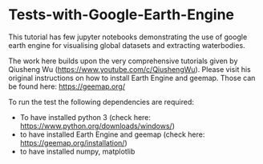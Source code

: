 # Tests-with-Google-Earth-Engine
This tutorial has few jupyter notebooks demonstrating the use of google earth engine for visualising global datasets and extracting waterbodies. 

The work here builds upon the very comprehensive tutorials given by Qiusheng Wu (https://www.youtube.com/c/QiushengWu). 
Please visit his original instructions on how to install Earth Engine and geemap. 
Those can be found here: https://geemap.org/

To run the test the following dependencies are required:

- To have installed python 3 (check here: https://www.python.org/downloads/windows/)
- to have installed Earth Engine and geemap (check here: https://geemap.org/installation/)
- to have installed numpy, matplotlib
